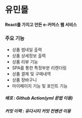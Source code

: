 <h1>유민몰</h1>
<h4>React를 가지고 만든 e-커머스 웹 서비스</h4>

<h3>주요 기능</h3>

<ul>
  <li>상품 썸네일 출력</li>
  <li>상품 상세정보 출력</li>
  <li>상품 리뷰 기능</li>
  <li>SPA를 통한 특정부분 리렌더링</li>
  <li>상품 결제 및 구매내역</li>
  <li>상품 장바구니</li>
  <li>마이페이지 기능 및 포인트 기능</li>
</ul>

<h5>배포 : Github Action(yml 문법 이용)</h5>
<h5>커밋 이력 : 유다시티 커밋 컨벤션 이용</h5>
